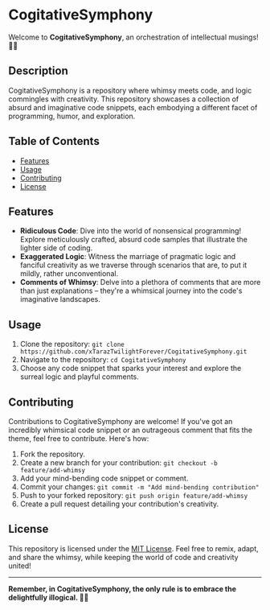 # CogitativeSymphony

Welcome to **CogitativeSymphony**, an orchestration of intellectual musings! 🎵🧠

## Description

CogitativeSymphony is a repository where whimsy meets code, and logic commingles with creativity. This repository showcases a collection of absurd and imaginative code snippets, each embodying a different facet of programming, humor, and exploration.

## Table of Contents

- [Features](#features)
- [Usage](#usage)
- [Contributing](#contributing)
- [License](#license)

## Features

- **Ridiculous Code**: Dive into the world of nonsensical programming! Explore meticulously crafted, absurd code samples that illustrate the lighter side of coding.
- **Exaggerated Logic**: Witness the marriage of pragmatic logic and fanciful creativity as we traverse through scenarios that are, to put it mildly, rather unconventional.
- **Comments of Whimsy**: Delve into a plethora of comments that are more than just explanations – they're a whimsical journey into the code's imaginative landscapes.

## Usage

1. Clone the repository: `git clone https://github.com/xTarazTwilightForever/CogitativeSymphony.git`
2. Navigate to the repository: `cd CogitativeSymphony`
3. Choose any code snippet that sparks your interest and explore the surreal logic and playful comments.

## Contributing

Contributions to CogitativeSymphony are welcome! If you've got an incredibly whimsical code snippet or an outrageous comment that fits the theme, feel free to contribute. Here's how:

1. Fork the repository.
2. Create a new branch for your contribution: `git checkout -b feature/add-whimsy`
3. Add your mind-bending code snippet or comment.
4. Commit your changes: `git commit -m "Add mind-bending contribution"`
5. Push to your forked repository: `git push origin feature/add-whimsy`
6. Create a pull request detailing your contribution's creativity.

## License

This repository is licensed under the [MIT License](LICENSE). Feel free to remix, adapt, and share the whimsy, while keeping the world of code and creativity united!

---

**Remember, in CogitativeSymphony, the only rule is to embrace the delightfully illogical. 🎩🐇**
